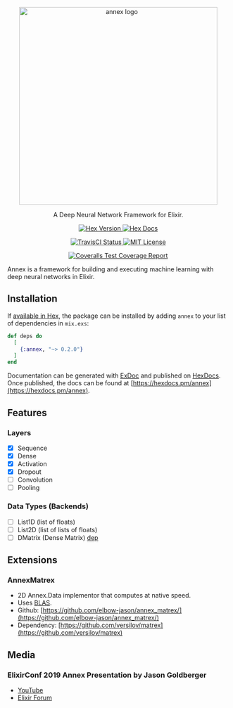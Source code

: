 <p align="center">
  <a href="https://github.com/elbow-jason/annex">
    <img alt="annex logo" src="https://raw.githubusercontent.com/elbow-jason/annex/master/assets/annex_x.svg" width="450">
  </a>
</p>

<p align="center">
  A Deep Neural Network Framework for Elixir.
</p>

<p align="center">
  <a href="https://hex.pm/packages/annex">
    <img alt="Hex Version" src="https://img.shields.io/hexpm/v/annex.svg">
  </a>
  <a href="https://hexdocs.pm/annex">
    <img alt="Hex Docs" src="https://img.shields.io/badge/hex.pm-docs-green.svg?style=flat">
  </a>
</p>
<p align="center">
  <a href="https://travis-ci.com/elbow-jason/annex">
    <img alt="TravisCI Status" src="https://travis-ci.com/elbow-jason/annex.svg?branch=master">
  </a>

  <a href="https://opensource.org/licenses/MIT">
    <img alt="MIT License" src="https://img.shields.io/badge/License-MIT-blue.svg">
  </a>
</p>

<p align="center">
  <a href="https://coveralls.io/github/elbow-jason/annex?branch=master">
    <img alt="Coveralls Test Coverage Report" src="https://coveralls.io/repos/github/elbow-jason/annex/badge.svg?branch=master">
  </a>
</p>


Annex is a framework for building and executing machine learning with deep neural networks in Elixir.

## Installation

If [available in Hex](https://hex.pm/docs/publish), the package can be installed
by adding `annex` to your list of dependencies in `mix.exs`:

```elixir
def deps do
  [
    {:annex, "~> 0.2.0"}
  ]
end
```

Documentation can be generated with [ExDoc](https://github.com/elixir-lang/ex_doc)
and published on [HexDocs](https://hexdocs.pm). Once published, the docs can
be found at [https://hexdocs.pm/annex](https://hexdocs.pm/annex).

## Features

### Layers

  - [x] Sequence
  - [x] Dense
  - [x] Activation
  - [x] Dropout
  - [ ] Convolution
  - [ ] Pooling

### Data Types (Backends)

  - [ ] List1D (list of floats)
  - [ ] List2D (list of lists of floats)
  - [ ] DMatrix (Dense Matrix) [dep](https://github.com/Qqwy/elixir-tensor)

## Extensions

### AnnexMatrex

  - 2D Annex.Data implementor that computes at native speed.
  - Uses [BLAS](http://www.netlib.org/blas/).
  - Github: [https://github.com/elbow-jason/annex_matrex/](https://github.com/elbow-jason/annex_matrex/)
  - Dependency: [https://github.com/versilov/matrex](https://github.com/versilov/matrex)


## Media

### ElixirConf 2019 Annex Presentation by Jason Goldberger

  - [YouTube](https://www.youtube.com/watch?v=Np5nSEfKLeg)
  - [Elixir Forum](https://elixirforum.com/t/elixirconf-2019-annex-introducing-an-easy-to-use-composable-deep-learning-framework-in-elixir-jason-goldberger/25189)


